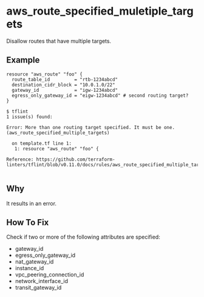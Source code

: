 # aws_route_specified_muletiple_targets

Disallow routes that have multiple targets.

## Example

```hcl
resource "aws_route" "foo" {
  route_table_id         = "rtb-1234abcd"
  destination_cidr_block = "10.0.1.0/22"
  gateway_id             = "igw-1234abcd"
  egress_only_gateway_id = "eigw-1234abcd" # second routing target?
}
```

```
$ tflint
1 issue(s) found:

Error: More than one routing target specified. It must be one. (aws_route_specified_multiple_targets)

  on template.tf line 1:
   1: resource "aws_route" "foo" {

Reference: https://github.com/terraform-linters/tflint/blob/v0.11.0/docs/rules/aws_route_specified_multiple_targets.md
 
```

## Why

It results in an error.

## How To Fix

Check if two or more of the following attributes are specified:

- gateway_id
- egress_only_gateway_id
- nat_gateway_id
- instance_id
- vpc_peering_connection_id
- network_interface_id
- transit_gateway_id

